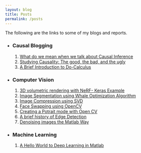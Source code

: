 ```yaml
---
layout: blog
title: Posts
permalink: /posts
---
```


The following are the links to some of my blogs and reports.

* ### Causal Blogging
  1. [What do we mean when we talk about Causal Inference](https://ritwikraha.github.io/ritwik/causal%20inference/blog/2021/04/12/The-Causal-Blog-1.html)
  2. [Studying Causality: The good, the bad, and the ugly](https://ritwikraha.github.io/ritwik/causal%20inference/blog/2021/04/28/The-Causal-Blog-2.html)
  3. [A Brief Introduction to Do-Calculus](https://ritwikraha.github.io/ritwik/causal%20inference/blog/2021/08/10/The-Causal-Blog-3.html)

* ### Computer Vision
  1. [3D volumetric rendering with NeRF- Keras Example](https://keras.io/examples/vision/nerf/)
  2. [Image Segmentation using Whale Optimization Algorithm](https://ritwikraha.github.io/ritwik/image%20segmentation/woa/jupyter/2021/04/10/Image-Segmentation-using-Whale-Optimization-Algorithm.html)
  3. [Image Compression using SVD](https://ritwikraha.github.io/ritwik/image%20compression/jupyter/2020/06/20/Image-Compression-using-SVD.html)
  4. [Face Swapping using OpenCV](https://ritwikraha.github.io/ritwik/face%20swapping/opencv/jupyter/2020/04/15/Facial-Swapping-using-OpenCV.html)
  5. [Creating a Potrait mode with Open CV](https://medium.com/@ritwikraha.nsec/creating-a-portrait-mode-with-opencv-60379bb295f0)
  6. [A brief history of Edge Detection](https://medium.com/@ritwikraha.nsec/a-brief-history-of-edge-detection-b2008f2ff3c4)
  7. [Denoising images the Matlab Way](https://medium.com/@ritwikraha.nsec/denoising-images-the-matlab-way-5b2de6ae5efe)

* ### Machine Learning
  1. [A Hello World to Deep Learning in Matlab](https://medium.com/@ritwikraha.nsec/a-hello-world-to-deep-learning-in-matlab-20f0f87acfa9)
